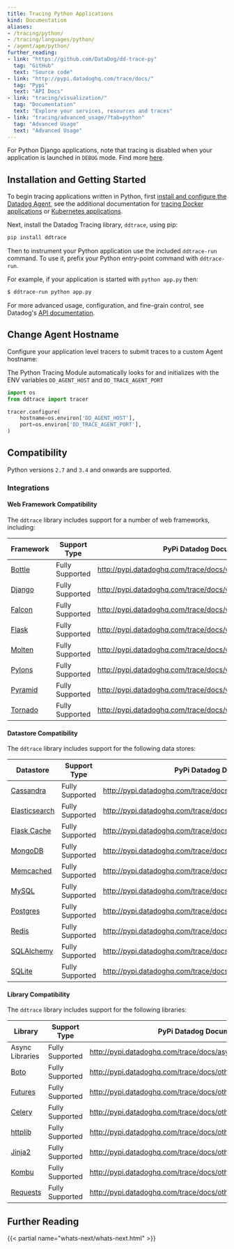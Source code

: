 ```yaml
---
title: Tracing Python Applications
kind: Documentation
aliases:
- /tracing/python/
- /tracing/languages/python/
- /agent/apm/python/
further_reading:
- link: "https://github.com/DataDog/dd-trace-py"
  tag: "GitHub"
  text: "Source code"
- link: "http://pypi.datadoghq.com/trace/docs/"
  tag: "Pypi"
  text: "API Docs"
- link: "tracing/visualization/"
  tag: "Documentation"
  text: "Explore your services, resources and traces"
- link: "tracing/advanced_usage/?tab=python"
  tag: "Advanced Usage"
  text: "Advanced Usage"
---
```


<div class="alert alert-info">
For Python Django applications, note that tracing is disabled when your application is launched in <code>DEBUG</code> mode. Find more <a href="http://pypi.datadoghq.com/trace/docs/web_integrations.html#django">here</a>.
</div>

## Installation and Getting Started

To begin tracing applications written in Python, first [install and configure the Datadog Agent][1], see the additional documentation for [tracing Docker applications][2] or [Kubernetes applications][3].

Next, install the Datadog Tracing library, `ddtrace`, using pip:

```python
pip install ddtrace
```

Then to instrument your Python application use the included `ddtrace-run` command. To use it, prefix your Python entry-point command with `ddtrace-run`.

For example, if your application is started with `python app.py` then:

```sh
$ ddtrace-run python app.py
```

For more advanced usage, configuration, and fine-grain control, see Datadog's [API documentation][4].

## Change Agent Hostname

Configure your application level tracers to submit traces to a custom Agent hostname:

The Python Tracing Module automatically looks for and initializes with the ENV variables `DD_AGENT_HOST` and `DD_TRACE_AGENT_PORT`

```python
import os
from ddtrace import tracer

tracer.configure(
    hostname=os.environ['DD_AGENT_HOST'],
    port=os.environ['DD_TRACE_AGENT_PORT'],
)
```

## Compatibility

Python versions `2.7` and `3.4` and onwards are supported.

### Integrations

#### Web Framework Compatibility

The `ddtrace` library includes support for a number of web frameworks, including:

|                Framework                 |  Support Type   |                     PyPi Datadog Documentation                     |
| ---------------------------------------- | --------------- | ------------------------------------------------------------------ |
| [Bottle][5]          | Fully Supported | http://pypi.datadoghq.com/trace/docs/web_integrations.html#bottle  |
| [Django][6] | Fully Supported | http://pypi.datadoghq.com/trace/docs/web_integrations.html#django  |
| [Falcon][7]   | Fully Supported | http://pypi.datadoghq.com/trace/docs/web_integrations.html#falcon  |
| [Flask][8]         | Fully Supported | http://pypi.datadoghq.com/trace/docs/web_integrations.html#flask   |
| [Molten][9]         | Fully Supported | http://pypi.datadoghq.com/trace/docs/web_integrations.html#molten   |
| [Pylons][10]      | Fully Supported | http://pypi.datadoghq.com/trace/docs/web_integrations.html#pylons  |
| [Pyramid][11]       | Fully Supported | http://pypi.datadoghq.com/trace/docs/web_integrations.html#pyramid |
| [Tornado][12]       | Fully Supported | http://pypi.datadoghq.com/trace/docs/web_integrations.html#tornado |

#### Datastore Compatibility

The `ddtrace` library includes support for the following data stores:

|                           Datastore                            |  Support Type   |                       PyPi Datadog Documentation                        |
| -------------------------------------------------------------- | --------------- | ----------------------------------------------------------------------- |
| [Cassandra][13]                     | Fully Supported | http://pypi.datadoghq.com/trace/docs/db_integrations.html#cassandra     |
| [Elasticsearch][14] | Fully Supported | http://pypi.datadoghq.com/trace/docs/db_integrations.html#elasticsearch |
| [Flask Cache][15]           | Fully Supported | http://pypi.datadoghq.com/trace/docs/db_integrations.html#flask-cache   |
| [MongoDB][16]             | Fully Supported | http://pypi.datadoghq.com/trace/docs/db_integrations.html#mongodb       |
| [Memcached][17]                            | Fully Supported | http://pypi.datadoghq.com/trace/docs/db_integrations.html#memcached     |
| [MySQL][18]                                | Fully Supported | http://pypi.datadoghq.com/trace/docs/db_integrations.html#mysql         |
| [Postgres][19]                        | Fully Supported | http://pypi.datadoghq.com/trace/docs/db_integrations.html#postgres      |
| [Redis][20]                                     | Fully Supported | http://pypi.datadoghq.com/trace/docs/db_integrations.html#redis         |
| [SQLAlchemy][21]                      | Fully Supported | http://pypi.datadoghq.com/trace/docs/db_integrations.html#sqlalchemy    |
| [SQLite][22]                              | Fully Supported | http://pypi.datadoghq.com/trace/docs/db_integrations.html#sqlite        |


#### Library Compatibility

The `ddtrace` library includes support for the following libraries:

|                               Library                                |  Support Type   |                      PyPi Datadog Documentation                       |
| -------------------------------------------------------------------- | --------------- | --------------------------------------------------------------------- |
| Async Libraries                                                      | Fully Supported | http://pypi.datadoghq.com/trace/docs/async_integrations.html          |
| [Boto][23]                        | Fully Supported | http://pypi.datadoghq.com/trace/docs/other_integrations.html#boto     |
| [Futures][24] | Fully Supported | http://pypi.datadoghq.com/trace/docs/other_integrations.html#futures  |
| [Celery][25]                              | Fully Supported | http://pypi.datadoghq.com/trace/docs/other_integrations.html#celery   |
| [httplib][26]            | Fully Supported | http://pypi.datadoghq.com/trace/docs/other_integrations.html#httplib  |
| [Jinja2][27]                                    | Fully Supported | http://pypi.datadoghq.com/trace/docs/other_integrations.html#jinja2   |
| [Kombu][28]                     | Fully Supported | http://pypi.datadoghq.com/trace/docs/other_integrations.html#kombu    |
| [Requests][29]               | Fully Supported | http://pypi.datadoghq.com/trace/docs/other_integrations.html#requests |


## Further Reading

{{< partial name="whats-next/whats-next.html" >}}

[1]: /tracing/setup
[2]: /tracing/setup/docker
[3]: /agent/kubernetes/daemonset_setup/#trace-collection
[4]: http://pypi.datadoghq.com/trace/docs
[5]: https://bottlepy.org
[6]: https://www.djangoproject.com
[7]: https://falconframework.org
[8]: http://flask.pocoo.org
[9]: https://moltenframework.com
[10]: http://pylonsproject.org
[11]: https://trypyramid.com
[12]: http://www.tornadoweb.org
[13]: https://cassandra.apache.org
[14]: https://www.elastic.co/products/elasticsearch
[15]: https://pythonhosted.org/Flask-Cache
[16]: https://www.mongodb.com/what-is-mongodb
[17]: https://memcached.org
[18]: https://www.mysql.com
[19]: https://www.postgresql.org
[20]: https://redis.io
[21]: https://www.sqlalchemy.org
[22]: https://www.sqlite.org
[23]: http://docs.pythonboto.org/en/latest
[24]: https://docs.python.org/3/library/concurrent.futures.html
[25]: http://www.celeryproject.org
[26]: https://docs.python.org/2/library/httplib.html
[27]: http://jinja.pocoo.org
[28]: https://kombu.readthedocs.io/en/latest
[29]: http://docs.python-requests.org/en/master
